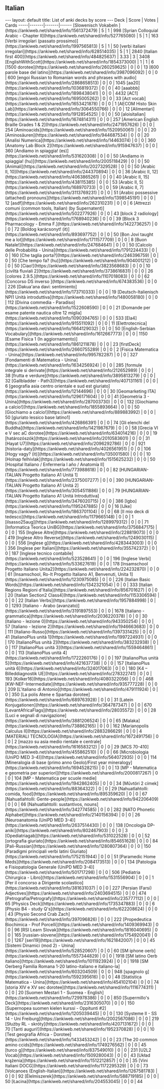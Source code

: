 <h2>Italian</h2>
---
layout: default
title: List of anki decks by score
---
Deck | Score | Votes | Cards
-----|-------|-------|------
[Slowenisch Vokabeln ](https://ankiweb.net/shared/info/1561372479) | 5 | 1 | 998
[Syrian Colloquial Arabic - Chapter II](https://ankiweb.net/shared/info/527765080) | 5 | 1 | 163
[Verbi irregolari (passato prossimo)](https://ankiweb.net/shared/info/1997565813) | 5 | 1 | 50
[verbi italiani irregolari](https://ankiweb.net/shared/info/628514035) | 5 | 1 | 2840
[Italian first 400](https://ankiweb.net/shared/info/484825637) | 3.33 | 3 | 3408
[EnglishWithScott](https://ankiweb.net/shared/info/1854373000) | 1 | 1 | 6
[1500 dorotee](https://ankiweb.net/shared/info/260259625) | 0 | 0 | 13
[600 parole base del latino](https://ankiweb.net/shared/info/3987096092) | 0 | 0 | 600
[engoi Russian to Romanian words and phrases with audio](https://ankiweb.net/shared/info/2868658513) | 0 | 0 | 1045
[aa20](https://ankiweb.net/shared/info/1036819372) | 0 | 0 | 40
[aaabbb](https://ankiweb.net/shared/info/1898438041) | 0 | 0 | 4432
[AC1](https://ankiweb.net/shared/info/1695005262) | 0 | 0 | 33
[Act vocab](https://ankiweb.net/shared/info/1653421878) | 0 | 0 | 1
[AECOM Histo Skin Lab](https://ankiweb.net/shared/info/3064550766) | 0 | 0 | 12
[Alimentari](https://ankiweb.net/shared/info/1912854525) | 0 | 0 | 50
[aloisitalian](https://ankiweb.net/shared/info/1674814311) | 0 | 0 | 257
[American English Braille Grades 1 & 2](https://ankiweb.net/shared/info/2471957626) | 0 | 0 | 254
[Aminoacids](https://ankiweb.net/shared/info/1520950061) | 0 | 0 | 20
[Aminosäuren](https://ankiweb.net/shared/info/944687534) | 0 | 0 | 20
[Analisi Numerica](https://ankiweb.net/shared/info/14463074) | 0 | 0 | 360
[Anatomy Lab Block 2](https://ankiweb.net/shared/info/915947637) | 0 | 0 | 360
[Andiamo in spiaggia! (es)](https://ankiweb.net/shared/info/531620308) | 0 | 0 | 50
[Andiamo in spiaggia! (hu)](https://ankiweb.net/shared/info/2005118429) | 0 | 0 | 50
[Animali](https://ankiweb.net/shared/info/2027329528) | 0 | 0 | 50
[Arabic II, 10](https://ankiweb.net/shared/info/244370894) | 0 | 0 | 36
[Arabic II, 12](https://ankiweb.net/shared/info/4063865261) | 0 | 0 | 40
[Arabic II, 15](https://ankiweb.net/shared/info/438115385) | 0 | 0 | 53
[Arabic II, 5](https://ankiweb.net/shared/info/168970733) | 0 | 0 | 59
[Arabic II, 7](https://ankiweb.net/shared/info/3113769231) | 0 | 0 | 51
[Arabic possessive (attached) pronouns](https://ankiweb.net/shared/info/1398545191) | 0 | 0 | 12
[asdf](https://ankiweb.net/shared/info/262310231) | 0 | 0 | 6
[Attrezzi comuni (common tools, Italian) (by Supernatent)](https://ankiweb.net/shared/info/502277926) | 0 | 0 | 43
[block 2 radiology](https://ankiweb.net/shared/info/1768940236) | 0 | 0 | 39
[Block 3 Pharmacology - Emma F.](https://ankiweb.net/shared/info/1422736257) | 0 | 0 | 72
[Boldog karácsonyt! (it)](https://ankiweb.net/shared/info/893697752) | 0 | 0 | 50
[Bon Jovi taught me a lot](https://ankiweb.net/shared/info/1711577709) | 0 | 0 | 8
[Buon Natale!](https://ankiweb.net/shared/info/247684641) | 0 | 0 | 50
[Calcolo delle Probabilità - Unina](https://ankiweb.net/shared/info/1791224433) | 0 | 0 | 160
[Che taglia porta?](https://ankiweb.net/shared/info/246396759) | 0 | 0 | 50
[Che tempo fa? (hu)](https://ankiweb.net/shared/info/904001212) | 0 | 0 | 50
[Ciao!](https://ankiweb.net/shared/info/3823568683) | 0 | 0 | 10
[civiltà fluviali 2](https://ankiweb.net/shared/info/3738616831) | 0 | 0 | 26
[colores 2.9.5.](https://ankiweb.net/shared/info/1107018083) | 0 | 0 | 62
[Concorso DS inverso ](https://ankiweb.net/shared/info/674383536) | 0 | 0 | 226
[Dakua'ana davi: sentimiento](https://ankiweb.net/shared/info/173710333) | 0 | 0 | 19
[Deutsch-Italienisch NPI1 Unità introduttiva](https://ankiweb.net/shared/info/1480058180) | 0 | 0 | 112
[Divina commedia - Paradiso](https://ankiweb.net/shared/info/1522608590) | 0 | 0 | 21
[Domande per esame patente nautica oltre 12 miglia](https://ankiweb.net/shared/info/1090394765) | 0 | 0 | 533
[Ela4](https://ankiweb.net/shared/info/915511092) | 0 | 0 | 11
[Elettrotecnica](https://ankiweb.net/shared/info/1664129032) | 0 | 0 | 50
[English-Serbian Vocabulary](https://ankiweb.net/shared/info/1612667773) | 0 | 0 | 1150
[Esame Fisica 1 (In aggiornamento)](https://ankiweb.net/shared/info/1861211878) | 0 | 0 | 23
[firstDeck](https://ankiweb.net/shared/info/2660755289) | 0 | 0 | 2
[Fisica Matematica - Unina](https://ankiweb.net/shared/info/995782287) | 0 | 0 | 327
[Fondamenti di Matematica - Unina](https://ankiweb.net/shared/info/1634256924) | 0 | 0 | 285
[formule integrale si derivate](https://ankiweb.net/shared/info/212652989) | 0 | 0 | 38
[frutta e verdure](https://ankiweb.net/shared/info/3895813279) | 0 | 0 | 32
[Gallbladder - Path3](https://ankiweb.net/shared/info/407131161) | 0 | 0 | 6
[geografia asia centro orientale e sud est giuriato](https://ankiweb.net/shared/info/12144696) | 0 | 0 | 30
[Geomarketing ITA](https://ankiweb.net/shared/info/1296171604) | 0 | 0 | 41
[Geometria 3 - Unina](https://ankiweb.net/shared/info/287003730) | 0 | 0 | 132
[Giochiamo a calcio!](https://ankiweb.net/shared/info/1855893664) | 0 | 0 | 50
[Giochiamo a calcio!](https://ankiweb.net/shared/info/889883992) | 0 | 0 | 50
[giuriato lessico base latino1](https://ankiweb.net/shared/info/426866391) | 0 | 0 | 74
[Gli elenchi del Buddha](https://ankiweb.net/shared/info/1421987679) | 0 | 0 | 58
[Grecia VI e V sec aC dorotee](https://ankiweb.net/shared/info/634014216) | 0 | 0 | 19
[határozószók](https://ankiweb.net/shared/info/2010583601) | 0 | 0 | 31
[Hayat U7](https://ankiweb.net/shared/info/2096292786) | 0 | 0 | 921
[historia-daty](https://ankiweb.net/shared/info/4026561951) | 0 | 0 | 106
[Hogy vagy? (it)](https://ankiweb.net/shared/info/135001580) | 0 | 0 | 10
[Holnap felhívlak](https://ankiweb.net/shared/info/1515625232) | 0 | 0 | 50
[Hospital Italiano / Enfermería I año / Anatomía II](https://ankiweb.net/shared/info/773988618) | 0 | 0 | 82
[HUNGARIAN-ITALIAN Progetto Italiano A1 Unitá 1](https://ankiweb.net/shared/info/2375007277) | 0 | 0 | 390
[HUNGARIAN-ITALIAN Progetto Italiano A1 Unitá 2](https://ankiweb.net/shared/info/3054511886) | 0 | 0 | 79
[HUNGARIAN-ITALIAN Progetto Italiano A1 Unitá Introduttiva](https://ankiweb.net/shared/info/3476020715) | 0 | 0 | 386
[Igbo](https://ankiweb.net/shared/info/1195247885) | 0 | 0 | 16
[IJke](https://ankiweb.net/shared/info/1863701104) | 0 | 0 | 68
[Il mio deck di tedesco](https://ankiweb.net/shared/info/1179665148) | 0 | 0 | 1
[ilsasso25aug](https://ankiweb.net/shared/info/1289979312) | 0 | 0 | 71
[Informatica Teorica UniBG](https://ankiweb.net/shared/info/3756847175) | 0 | 0 | 155
[Inglese Altre](https://ankiweb.net/shared/info/228819073) | 0 | 0 | 419
[Inglese Altro Reverse](https://ankiweb.net/shared/info/1249030115) | 0 | 0 | 556
[inglese g](https://ankiweb.net/shared/info/4283443003) | 0 | 0 | 356
[Inglese per Italiani](https://ankiweb.net/shared/info/355742372) | 0 | 0 | 187
[Inglese tecnico contabile](https://ankiweb.net/shared/info/523528641) | 0 | 0 | 196
[Inglese Verbi](https://ankiweb.net/shared/info/533627619) | 0 | 0 | 178
[Insamschool Progetto Italiano Unita2](https://ankiweb.net/shared/info/224232870) | 0 | 0 | 61
[Insamschool, Ro-It Progetto Italiano A1, Benvenuti, Unita 1](https://ankiweb.net/shared/info/1230975085) | 0 | 0 | 226
[Italian Basic Words](https://ankiweb.net/shared/info/1342321054) | 0 | 0 | 333
[Italian Regions Regioni d'Italia](https://ankiweb.net/shared/info/856701627) | 0 | 0 | 20
[Italian Section2 Class4](https://ankiweb.net/shared/info/1153306594) | 0 | 0 | 22
[Italian Verbs](https://ankiweb.net/shared/info/1957884998) | 0 | 0 | 1293
[Italiano - Arabo (avanzato)](https://ankiweb.net/shared/info/3191897553) | 0 | 0 | 1678
[Italiano - grammatica](https://ankiweb.net/shared/info/2036220378) | 0 | 0 | 30
[Italiano - lezione 0](https://ankiweb.net/shared/info/943350254) | 0 | 0 | 57
[Italiano - lezione 2](https://ankiweb.net/shared/info/1946663683) | 0 | 0 | 111
[Italiano-Russo](https://ankiweb.net/shared/info/1397331425) | 0 | 0 | 41
[ItalianoPlus unità 1](https://ankiweb.net/shared/info/1997224931) | 0 | 0 | 170
[ItalianoPlus unità 2](https://ankiweb.net/shared/info/383232938) | 0 | 0 | 117
[ItalianoPlus unità 3](https://ankiweb.net/shared/info/1559464861) | 0 | 0 | 113
[ItalianoPlus unità 4](https://ankiweb.net/shared/info/1722260176) | 0 | 0 | 197
[ItalianoPlus unità 5](https://ankiweb.net/shared/info/421637738) | 0 | 0 | 157
[ItalianoPlus unità 6](https://ankiweb.net/shared/info/324017063) | 0 | 0 | 180
[K4 – Billeddiagnostik UE](https://ankiweb.net/shared/info/278322741) | 0 | 0 | 193
[Kolker16](https://ankiweb.net/shared/info/4080322056) | 0 | 0 | 468
[KW-NEF-Intermediate](https://ankiweb.net/shared/info/935777228) | 0 | 0 | 209
[L'italiano di Antonio](https://ankiweb.net/shared/info/479111924) | 0 | 0 | 350
[La polis Atene e Spartaa dorotee](https://ankiweb.net/shared/info/689763928) | 0 | 0 | 31
[Latein Konjugationen](https://ankiweb.net/shared/info/364787347) | 0 | 0 | 670
[LevantAfricaFlags](https://ankiweb.net/shared/info/28035572) | 0 | 0 | 28
[Luci e segnali di navigazione](https://ankiweb.net/shared/info/3881206524) | 0 | 0 | 65
[Malaka](https://ankiweb.net/shared/info/738862165) | 0 | 0 | 162
[Marianopolis Calculus II](https://ankiweb.net/shared/info/2883286629) | 0 | 0 | 4
[MATERIALI TECNOLOGIA](https://ankiweb.net/shared/info/1672491756) | 0 | 0 | 2
[mazzo su asia medio rientale e centrale](https://ankiweb.net/shared/info/1616583212) | 0 | 0 | 29
[MCS 70-410](https://ankiweb.net/shared/info/455862510) | 0 | 0 | 66
[Microbiologia (UniPD MED 3-4)](https://ankiweb.net/shared/info/564072935) | 0 | 0 | 114
[Mineralogia di base (primo anno Geolo)/First year mineralogy](https://ankiweb.net/shared/info/1694528215) | 0 | 0 | 13
[MP - Matematica e geometria per superiori](https://ankiweb.net/shared/info/2000817267) | 0 | 0 | 104
[MP - Matematica per scuole medie](https://ankiweb.net/shared/info/1942862405) | 0 | 0 | 34
[Művtöri 2 címek](https://ankiweb.net/shared/info/88364322) | 0 | 0 | 29
[Nahuatlahtolli: comida, food](https://ankiweb.net/shared/info/895359620) | 0 | 0 | 67
[Nahuatlahtolli: Gente-people](https://ankiweb.net/shared/info/942206409) | 0 | 0 | 66
[Nahuatlahtolli: sustantivos, nouns](https://ankiweb.net/shared/info/342774585) | 0 | 0 | 282
[NATO Phonetic Alphabet](https://ankiweb.net/shared/info/2140156394) | 0 | 0 | 26
[Neuroanatomia (UniPD MED 3-4)](https://ankiweb.net/shared/info/2637514430) | 0 | 0 | 138
[Oncologia DP-aniki](https://ankiweb.net/shared/info/802467903) | 0 | 0 | 3
[Opediatriagab](https://ankiweb.net/shared/info/531022528) | 0 | 0 | 52
[ortografia giuriato](https://ankiweb.net/shared/info/854651628) | 0 | 0 | 84
[Pali-Russian](https://ankiweb.net/shared/info/1280807364) | 0 | 0 | 150
[Paradigmi principali verbi latini Giuriato](https://ankiweb.net/shared/info/1752151944) | 0 | 0 | 51
[Paramedic Home Meds](https://ankiweb.net/shared/info/2084173513) | 0 | 0 | 134
[Patologia e Fisiopatologia Generale (UniPD MED 3-4)](https://ankiweb.net/shared/info/501717298) | 0 | 0 | 506
[Pediatria Chirurgica - Libro](https://ankiweb.net/shared/info/1531556904) | 0 | 0 | 1
[Per il concorso a Dirigente scolastico](https://ankiweb.net/shared/info/381631037) | 0 | 0 | 227
[Persian (Farsi) Adjectives](https://ankiweb.net/shared/info/2403694515) | 0 | 0 | 474
[Petrografia/Petrografy](https://ankiweb.net/shared/info/235777112) | 0 | 0 | 65
[Physics Deck](https://ankiweb.net/shared/info/1735347883) | 0 | 0 | 6
[Physio B4 - study Q's](https://ankiweb.net/shared/info/622208624) | 0 | 0 | 43
[Physio Second Crab Zach](https://ankiweb.net/shared/info/397096826) | 0 | 0 | 222
[Propedeutica Biochimica - Prof Porcelli](https://ankiweb.net/shared/info/1409369943) | 0 | 0 | 96
[RSI Learn Slovak](https://ankiweb.net/shared/info/1816040695) | 0 | 0 | 165
[russian-slovene](https://ankiweb.net/shared/info/1754920041) | 0 | 0 | 1267
[seri19](https://ankiweb.net/shared/info/1621842007) | 0 | 0 | 45
[Sistemi Dinamici (mod 2) - Unina](https://ankiweb.net/shared/info/528520607) | 0 | 0 | 60
[SM iphone oerb](https://ankiweb.net/shared/info/1557344829) | 0 | 0 | 1918
[SM latino Oerb italiano](https://ankiweb.net/shared/info/1011923924) | 0 | 0 | 1918
[SM Oerberg Familia Romana 1-20 latino-italiano e italiano-la](https://ankiweb.net/shared/info/603204509) | 0 | 0 | 948
[spagnolo g](https://ankiweb.net/shared/info/1592395616) | 0 | 0 | 48
[Statistica Matematica - Unina](https://ankiweb.net/shared/info/454102104) | 0 | 0 | 74
[storia XIV e XV sec dorotee](https://ankiweb.net/shared/info/1116774311) | 0 | 0 | 20
[Suomen Mestari 1 - Suomea - English](https://ankiweb.net/shared/info/729978386) | 0 | 0 | 850
[Supermillo's Deck](https://ankiweb.net/shared/info/2316305070) | 0 | 0 | 150
[Supernopea suomen kielen kurssi - Oppitunti #2](https://ankiweb.net/shared/info/1205039445) | 0 | 0 | 130
[Systeme II - SS 14 - Uni Freiburg](https://ankiweb.net/shared/info/2002567086) | 0 | 0 | 219
[Służby RL - skróty](https://ankiweb.net/shared/info/4207131672) | 0 | 0 | 70
[Tanti auguri!](https://ankiweb.net/shared/info/1952370828) | 0 | 0 | 10
[Test geografia Africa - Dorotee](https://ankiweb.net/shared/info/1433453242) | 0 | 0 | 23
[The 20 common amino ccids](https://ankiweb.net/shared/info/1749276562) | 0 | 0 | 45
[turco g](https://ankiweb.net/shared/info/837549010) | 0 | 0 | 231
[U2L2 Vocab](https://ankiweb.net/shared/info/1509280043) | 0 | 0 | 43
[Układ krążenia](https://ankiweb.net/shared/info/1512212857) | 0 | 0 | 35
[Vini Italiani DOCG](https://ankiweb.net/shared/info/1172295329) | 0 | 0 | 73
[Volcanoes (English-Italian)](https://ankiweb.net/shared/info/1267581783) | 0 | 0 | 92
[Élelmiszerek](https://ankiweb.net/shared/info/588719185) | 0 | 0 | 50
[Łacina](https://ankiweb.net/shared/info/204553045) | 0 | 0 | 44
